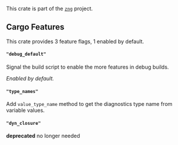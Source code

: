 <!--do doc --readme header-->
This crate is part of the [`zng`](https://github.com/zng-ui/zng?tab=readme-ov-file#crates) project.


<!--do doc --readme features-->
## Cargo Features

This crate provides 3 feature flags, 1 enabled by default.

#### `"debug_default"`
Signal the build script to enable the more features in debug builds.

*Enabled by default.*

#### `"type_names"`
Add `value_type_name` method to get the diagnostics type name from variable values.

#### `"dyn_closure"`
**deprecated** no longer needed

<!--do doc --readme #SECTION-END-->


